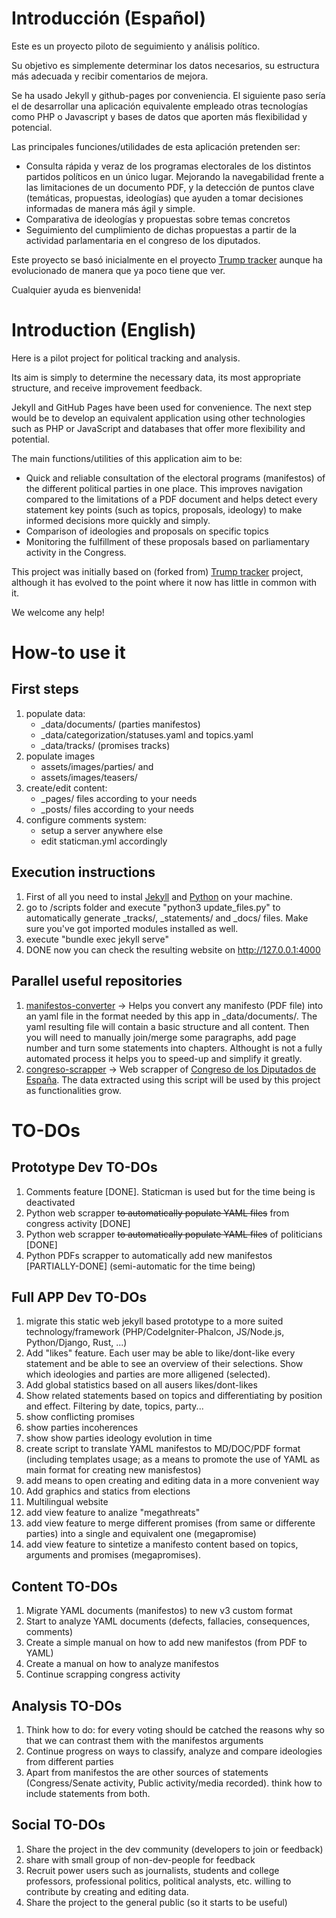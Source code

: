 # Introducción (Español)
Este es un proyecto piloto de seguimiento y análisis político.

Su objetivo es simplemente determinar los datos necesarios, su estructura más adecuada y recibir comentarios de mejora.

Se ha usado Jekyll y github-pages por conveniencia. El siguiente paso sería el de desarrollar una aplicación equivalente empleado otras tecnologías como PHP o Javascript y bases de datos que aporten más flexibilidad y potencial.

Las principales funciones/utilidades de esta aplicación pretenden ser:
- Consulta rápida y veraz de los programas electorales de los distintos partidos políticos en un único lugar. Mejorando la navegabilidad frente a las limitaciones de un documento PDF, y la detección de puntos clave (temáticas, propuestas, ideologías) que ayuden a tomar decisiones informadas de manera más ágil y simple.
- Comparativa de ideologías y propuestas sobre temas concretos
- Seguimiento del cumplimiento de dichas propuestas a partir de la actividad parlamentaria en el congreso de los diputados.

Este proyecto se basó inicialmente en el proyecto [Trump tracker](https://github.com/TrumpTracker/trumptracker.github.io) aunque ha evolucionado de manera que ya poco tiene que ver.

Cualquier ayuda es bienvenida!

# Introduction (English)
Here is a pilot project for political tracking and analysis.

Its aim is simply to determine the necessary data, its most appropriate structure, and receive improvement feedback.

Jekyll and GitHub Pages have been used for convenience. The next step would be to develop an equivalent application using other technologies such as PHP or JavaScript and databases that offer more flexibility and potential.

The main functions/utilities of this application aim to be:
- Quick and reliable consultation of the electoral programs (manifestos) of the different political parties in one place. This improves navigation compared to the limitations of a PDF document and helps detect every statement key points (such as topics, proposals, ideology) to make informed decisions more quickly and simply.
- Comparison of ideologies and proposals on specific topics
- Monitoring the fulfillment of these proposals based on parliamentary activity in the Congress.

This project was initially based on (forked from) [Trump tracker](https://github.com/TrumpTracker/trumptracker.github.io) project, although it has evolved to the point where it now has little in common with it.

We welcome any help!

# How-to use it
## First steps
1. populate data:
    - _data/documents/ (parties manifestos)
    - _data/categorization/statuses.yaml and topics.yaml
    - _data/tracks/ (promises tracks)
1. populate images
    - assets/images/parties/ and 
    - assets/images/teasers/
1. create/edit content:
    - _pages/ files according to your needs
    - _posts/ files according to your needs
1. configure comments system:
    - setup a server anywhere else
    - edit staticman.yml accordingly


## Execution instructions
1. First of all you need to instal [Jekyll](https://jekyllrb.com/docs/installation/) and [Python](https://wiki.python.org/moin/BeginnersGuide) on your machine.
1. go to /scripts folder and execute "python3 update_files.py" to automatically generate _tracks/, _statements/ and _docs/ files. Make sure you've got imported modules installed as well.
1. execute "bundle exec jekyll serve"
1. DONE now you can check the resulting website on http://127.0.0.1:4000

## Parallel useful repositories 
1. [manifestos-converter](https://github.com/seguimiento-politico/manifestos-converter) -> Helps you convert any manifesto (PDF file) into an yaml file in the format needed by this app in _data/documents/. The yaml resulting file will contain a basic structure and all content. Then you will need to manually join/merge some paragraphs, add page number and turn some statements into chapters. Althought is not a fully automated process it helps you to speed-up and simplify it greatly.
1. [congreso-scrapper](https://github.com/seguimiento-politico/congreso-scrapper) -> Web scrapper of [Congreso de los Diputados de España](http://congreso.es). The data extracted using this script will be used by this project as functionalities grow. 

# TO-DOs
## Prototype Dev TO-DOs
1. Comments feature [DONE]. Staticman is used but for the time being is deactivated
1. Python web scrapper ~~to automatically populate YAML files~~ from congress activity [DONE]
1. Python web scrapper ~~to automatically populate YAML files~~ of politicians [DONE]
1. Python PDFs scrapper to automatically add new manifestos [PARTIALLY-DONE] (semi-automatic for the time being)

## Full APP Dev TO-DOs
1. migrate this static web jekyll based prototype to a more suited technology/framework (PHP/CodeIgniter-Phalcon, JS/Node.js, Python/Django, Rust, ...)
1. Add "likes" feature. Each user may be able to like/dont-like every statement and be able to see an overview of their selections. Show which ideologies and parties are more alligened (selected).
1. Add global statistics based on all ausers likes/dont-likes
1. Show related statements based on topics and differentiating by position and effect. Filtering by date, topics, party...
1. show conflicting promises
1. show parties incoherences
1. show show parties ideology evolution in time
1. create script to translate YAML manifestos to MD/DOC/PDF format (including templates usage; as a means to promote the use of YAML as main format for creating new manisfestos)
1. add means to open creating and editing data in a more convenient way
1. Add graphics and statics from elections
1. Multilingual website
1. add view feature to analize "megathreats"
1. add view feature to merge different promises (from same or differente parties) into a single and equivalent one (megapromise)
1. add view feature to sintetize a manifesto content based on topics, arguments and promises (megapromises).

## Content TO-DOs
1. Migrate YAML documents (manifestos) to new v3 custom format
1. Start to analyze YAML documents (defects, fallacies, consequences, comments)
1. Create a simple manual on how to add new manifestos (from PDF to YAML)
1. Create a manual on how to analyze manifestos
1. Continue scrapping congress activity

## Analysis TO-DOs
1. Think how to do: for every voting should be catched the reasons why so that we can contrast them with the manifestos arguments
1. Continue progress on ways to classify, analyze and compare ideologies from different parties
1. Apart from manifestos the are other sources of statements (Congress/Senate activity, Public activity/media recorded). think how to include statements from both. 

## Social TO-DOs
1. Share the project in the dev community (developers to join or feedback)
1. share with small group of non-dev-people for feedback
1. Recruit power users such as journalists, students and college professors, professional politics, political analysts, etc. willing to contribute by creating and editing data.
1. Share the project to the general public (so it starts to be useful)




